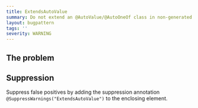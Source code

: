 ```yaml
---
title: ExtendsAutoValue
summary: Do not extend an @AutoValue/@AutoOneOf class in non-generated code.
layout: bugpattern
tags: ''
severity: WARNING
---
```


<!--
*** AUTO-GENERATED, DO NOT MODIFY ***
To make changes, edit the @BugPattern annotation or the explanation in docs/bugpattern.
-->

## The problem


## Suppression
Suppress false positives by adding the suppression annotation `@SuppressWarnings("ExtendsAutoValue")` to the enclosing element.
